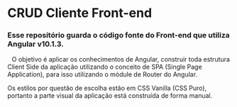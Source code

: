 # CRUD Cliente Front-end

### Esse repositório guarda o código fonte do Front-end que utiliza Angular v10.1.3.

<p style="text-indent: 10px">O objetivo é aplicar os conhecimentos de Angular, construir toda estrutura Client Side da aplicação utilizando o conceito de SPA (Single Page Application), para isso utilizando o módule de Router do Angular.</p>
<p>Os estilos por questão de escolha estão em CSS Vanilla (CSS Puro), portanto a parte visual da aplicação está construída de forma manual.</p>
